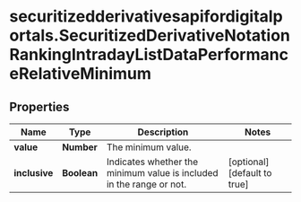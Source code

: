 # securitizedderivativesapifordigitalportals.SecuritizedDerivativeNotationRankingIntradayListDataPerformanceRelativeMinimum

## Properties

Name | Type | Description | Notes
------------ | ------------- | ------------- | -------------
**value** | **Number** | The minimum value. | 
**inclusive** | **Boolean** | Indicates whether the minimum value is included in the range or not. | [optional] [default to true]


